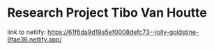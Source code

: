 # Research Project Tibo Van Houtte

link to netlify: https://61f6da9d19a5ef0008defc73--jolly-goldstine-9fae36.netlify.app/
